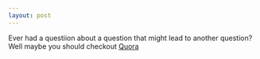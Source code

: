 ```yaml
---
layout: post
---
```

Ever had a questiion about a question that might lead to another question? Well maybe you should checkout [Quora](http://www.Quora.com)
